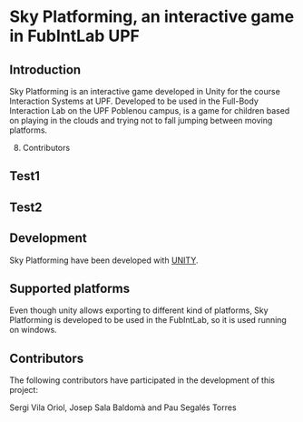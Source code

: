 
# Sky Platforming, an interactive game in FubIntLab UPF

## Introduction
Sky Platforming is an interactive game developed in Unity for the course Interaction Systems at UPF.
Developed to be used in the Full-Body Interaction Lab on the UPF Poblenou campus, is a game for children based on playing in the clouds and trying not to fall jumping between moving platforms.


8.  Contributors

## Test1


## Test2

## Development<a name="Development"></a>
Sky Platforming have been developed with  [UNITY](https://unity.com/). 

## Supported platforms
Even though unity allows exporting to different kind of platforms, Sky Platforming is developed to be used in the FubIntLab, so it is used running on windows.


## Contributors
The following contributors have participated in the development of this project:

Sergi Vila Oriol, Josep Sala Baldomà and Pau Segalés Torres
